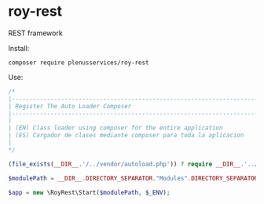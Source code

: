 # roy-rest
REST framework

Install:

<code>composer require plenusservices/roy-rest</code>

Use:

```php
/*
|--------------------------------------------------------------------------
| Register The Auto Loader Composer
|--------------------------------------------------------------------------
|
| (EN) Class loader using composer for the entire application
| (ES) Cargador de clases mediante composer para toda la aplicacion
|
*/

(file_exists(__DIR__.'/../vendor/autoload.php')) ? require __DIR__.'../vendor/autoload.php' : die("🐞");

$modulePath = __DIR__.DIRECTORY_SEPARATOR."Modules".DIRECTORY_SEPARATOR;

$app = new \RoyRest\Start($modulePath, $_ENV);
